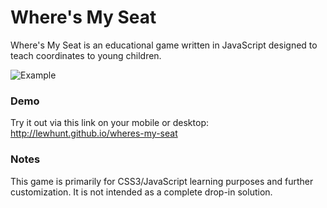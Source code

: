 # Where's My Seat
Where's My Seat is an educational game written in JavaScript designed to teach coordinates to young children.

![Example](images/wheres-my-seat-grab.gif)

### Demo
Try it out via this link on your mobile or desktop: http://lewhunt.github.io/wheres-my-seat

### Notes
This game is primarily for CSS3/JavaScript learning purposes and further customization. It is not intended as a complete drop-in solution.



